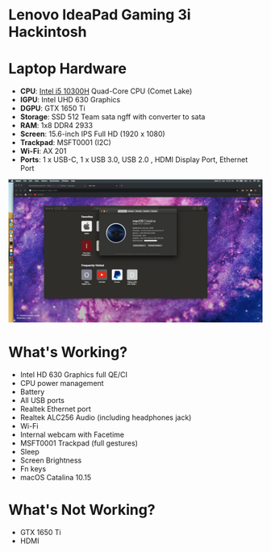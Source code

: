 # Lenovo IdeaPad Gaming 3i Hackintosh 

# Laptop Hardware


- <b>CPU</b>: [Intel i5 10300H](https://ark.intel.com/content/www/us/en/ark/products/201839/intel-core-i5-10300h-processor-8m-cache-up-to-4-50-ghz.html) Quad-Core CPU (Comet Lake)
- <b>IGPU</b>: Intel UHD 630 Graphics 
- <b>DGPU</b>: GTX 1650 Ti
- <b>Storage</b>: SSD 512 Team sata ngff with converter to sata
- <b>RAM</b>: 1x8 DDR4 2933
- <b>Screen</b>: 15.6-inch IPS Full HD (1920 x 1080)
- <b>Trackpad</b>: MSFT0001 (I2C)
- <b>Wi-Fi</b>: AX 201
- <b>Ports</b>: 1 x USB-C, 1 x USB 3.0, USB 2.0 , HDMI Display Port, Ethernet Port


<img src="./ss.png">

# What's Working?
- Intel HD 630 Graphics full QE/CI 
- CPU power management 
- Battery
- All USB ports 
- Realtek Ethernet port 
- Realtek ALC256 Audio (including headphones jack)
- Wi-Fi 
- Internal webcam with Facetime
- MSFT0001 Trackpad (full gestures)
- Sleep
- Screen Brightness
- Fn keys
- macOS Catalina 10.15


# What's Not Working?
- GTX 1650 Ti
- HDMI
